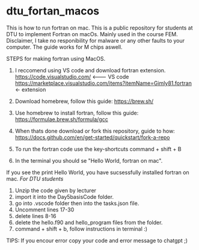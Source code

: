 # dtu_fortan_macos
This is how to run fortran on mac.
This is a public repository for students at DTU to implement Fortran on macOs. Mainly used in the course FEM. 
Disclaimer, I take no responibility for malware or any other faults to your computer. 
The guide works for M chips aswell. 



STEPS for making fortran using MacOS. 
1. I reccomend using VS code and download fortran extension. 
  https://code.visualstudio.com/    <--- VS code
  https://marketplace.visualstudio.com/items?itemName=Gimly81.fortran   <- extension
1. Download homebrew, follow this guide:
  https://brew.sh/
2. Use homebrew to install fortran, follow this guide:
  https://formulae.brew.sh/formula/gcc
3. When thats done download or fork this repository, guide to how: 
  https://docs.github.com/en/get-started/quickstart/fork-a-repo
4. To run the fortran code use the key-shortcuts command + shift + B

5. In the terminal you should se "Hello World, fortran on mac".
   
If you see the print Hello World, you have sucsessfully installed fortran on mac. 
*For DTU students* 
  1. Unzip the code given by lecturer
  2. import it into the Day5basisCode folder.
  3. go into .vscode folder then into the tasks.json file.
  4. Uncomment lines 17-30
  5. delete lines 8-16
  6. delete the hello.f90 and hello_program files from the folder.
  7. command + shift + b, follow instructions in terminal :)

TIPS: If you encour error copy your code and error message to chatgpt ;) 
